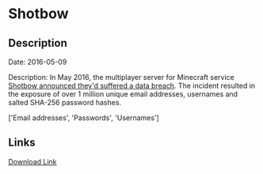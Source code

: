 # Shotbow

## Description

Date: 2016-05-09

Description:
In May 2016, the multiplayer server for Minecraft service <a href="https://shotbow.net/forum/threads/security-data-breach-and-information-leak.346321/" target="_blank" rel="noopener">Shotbow announced they'd suffered a data breach</a>. The incident resulted in the exposure of over 1 million unique email addresses, usernames and salted SHA-256 password hashes.


['Email addresses', 'Passwords', 'Usernames']

## Links

[Download Link](https://link-to.net/1229997/381.0602855005731/dynamic/?r=c2hvdGJvdy5uZXQ=)